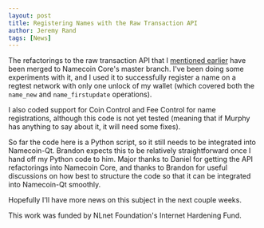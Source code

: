 ```yaml
---
layout: post
title: Registering Names with the Raw Transaction API
author: Jeremy Rand
tags: [News]
---
```


The refactorings to the raw transaction API that I [mentioned earlier]({{site.baseurl}}2017/09/13/raw-tx-api-refactoring.html) have been merged to Namecoin Core's master branch.  I've been doing some experiments with it, and I used it to successfully register a name on a regtest network with only one unlock of my wallet (which covered both the `name_new` and `name_firstupdate` operations).

I also coded support for Coin Control and Fee Control for name registrations, although this code is not yet tested (meaning that if Murphy has anything to say about it, it will need some fixes).

So far the code here is a Python script, so it still needs to be integrated into Namecoin-Qt.  Brandon expects this to be relatively straightforward once I hand off my Python code to him.  Major thanks to Daniel for getting the API refactorings into Namecoin Core, and thanks to Brandon for useful discussions on how best to structure the code so that it can be integrated into Namecoin-Qt smoothly.

Hopefully I'll have more news on this subject in the next couple weeks.

This work was funded by NLnet Foundation's Internet Hardening Fund.
